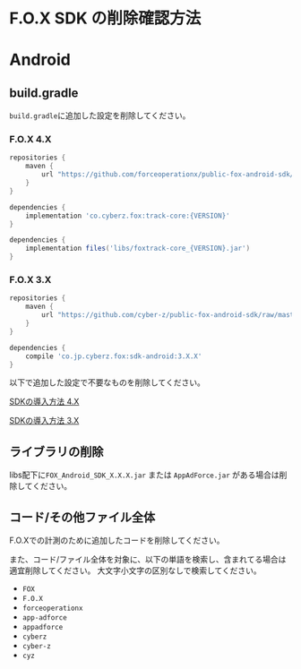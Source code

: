# F.O.X SDK の削除確認方法
<div id="delete_unity"></div>

# Android

## build.gradle

`build.gradle`に追加した設定を削除してください。

### F.O.X 4.X

```gradle
repositories {
    maven {
        url "https://github.com/forceoperationx/public-fox-android-sdk/raw/master/mavenRepo"
    }
}

dependencies {
    implementation 'co.cyberz.fox:track-core:{VERSION}'
}
```

```gradle
dependencies {
	implementation files('libs/foxtrack-core_{VERSION}.jar')
}
```

### F.O.X 3.X

```gradle
repositories {
    maven {
        url "https://github.com/cyber-z/public-fox-android-sdk/raw/master/mavenRepo"
    }
}

dependencies {
    compile 'co.jp.cyberz.fox:sdk-android:3.X.X'
}
```

以下で追加した設定で不要なものを削除してください。

[SDKの導入方法 4.X](https://github.com/forceoperationx/public-fox-android-sdk/blob/4.x/lang/ja/README.md#install_sdk)

[SDKの導入方法 3.X](https://github.com/forceoperationx/public-fox-android-sdk/blob/3.x/lang/ja/README.md#install_sdk)



## ライブラリの削除

libs配下に`FOX_Android_SDK_X.X.X.jar` または `AppAdForce.jar` がある場合は削除してください。


## コード/その他ファイル全体

F.O.Xでの計測のために追加したコードを削除してください。

また、コード/ファイル全体を対象に、以下の単語を検索し、含まれてる場合は適宜削除してください。
大文字小文字の区別なしで検索してください。

- `FOX`
- `F.O.X`
- `forceoperationx`
- `app-adforce`
- `appadforce`
- `cyberz`
- `cyber-z`
- `cyz`

